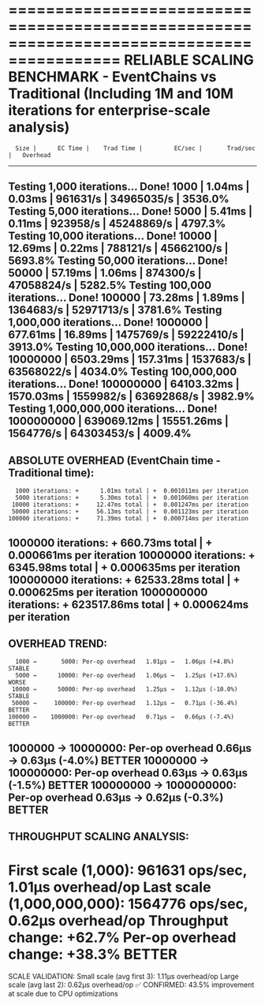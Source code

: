 ==========================================================================================
RELIABLE SCALING BENCHMARK - EventChains vs Traditional
(Including 1M and 10M iterations for enterprise-scale analysis)
==========================================================================================
      Size |      EC Time |    Trad Time |         EC/sec |       Trad/sec |   Overhead
------------------------------------------------------------------------------------------
Testing 1,000 iterations... Done!
      1000 |       1.04ms |       0.03ms |       961631/s |     34965035/s |   3536.0%
Testing 5,000 iterations... Done!
      5000 |       5.41ms |       0.11ms |       923958/s |     45248869/s |   4797.3%
Testing 10,000 iterations... Done!
     10000 |      12.69ms |       0.22ms |       788121/s |     45662100/s |   5693.8%
Testing 50,000 iterations... Done!
     50000 |      57.19ms |       1.06ms |       874300/s |     47058824/s |   5282.5%
Testing 100,000 iterations... Done!
    100000 |      73.28ms |       1.89ms |      1364683/s |     52971713/s |   3781.6%
Testing 1,000,000 iterations... Done!
   1000000 |     677.61ms |      16.89ms |      1475769/s |     59222410/s |   3913.0%
Testing 10,000,000 iterations... Done!
  10000000 |    6503.29ms |     157.31ms |      1537683/s |     63568022/s |   4034.0%
Testing 100,000,000 iterations... Done!
 100000000 |   64103.32ms |    1570.03ms |      1559982/s |     63692868/s |   3982.9%
Testing 1,000,000,000 iterations... Done!
1000000000 |  639069.12ms |   15551.26ms |      1564776/s |     64303453/s |   4009.4%
------------------------------------------------------------------------------------------
ABSOLUTE OVERHEAD (EventChain time - Traditional time):
------------------------------------------------------------------------------------------
      1000 iterations: +      1.01ms total | +  0.001011ms per iteration
      5000 iterations: +      5.30ms total | +  0.001060ms per iteration
     10000 iterations: +     12.47ms total | +  0.001247ms per iteration
     50000 iterations: +     56.13ms total | +  0.001123ms per iteration
    100000 iterations: +     71.39ms total | +  0.000714ms per iteration
   1000000 iterations: +    660.73ms total | +  0.000661ms per iteration
  10000000 iterations: +   6345.98ms total | +  0.000635ms per iteration
 100000000 iterations: +  62533.28ms total | +  0.000625ms per iteration
1000000000 iterations: + 623517.86ms total | +  0.000624ms per iteration
------------------------------------------------------------------------------------------
OVERHEAD TREND:
------------------------------------------------------------------------------------------
      1000 →       5000: Per-op overhead   1.01μs →   1.06μs (+4.8%) STABLE
      5000 →      10000: Per-op overhead   1.06μs →   1.25μs (+17.6%) WORSE
     10000 →      50000: Per-op overhead   1.25μs →   1.12μs (-10.0%) STABLE
     50000 →     100000: Per-op overhead   1.12μs →   0.71μs (-36.4%) BETTER
    100000 →    1000000: Per-op overhead   0.71μs →   0.66μs (-7.4%) BETTER
   1000000 →   10000000: Per-op overhead   0.66μs →   0.63μs (-4.0%) BETTER
  10000000 →  100000000: Per-op overhead   0.63μs →   0.63μs (-1.5%) BETTER
 100000000 → 1000000000: Per-op overhead   0.63μs →   0.62μs (-0.3%) BETTER
------------------------------------------------------------------------------------------
THROUGHPUT SCALING ANALYSIS:
------------------------------------------------------------------------------------------
  First scale (1,000):       961631 ops/sec, 1.01μs overhead/op
  Last scale (1,000,000,000):     1564776 ops/sec, 0.62μs overhead/op
  Throughput change:        +62.7%
  Per-op overhead change:   +38.3% BETTER
==========================================================================================
SCALE VALIDATION:
  Small scale (avg first 3): 1.11μs overhead/op
  Large scale (avg last 2):  0.62μs overhead/op
  ✅ CONFIRMED: 43.5% improvement at scale due to CPU optimizations
